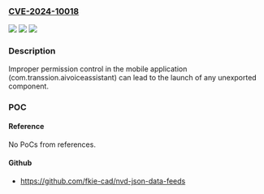 ### [CVE-2024-10018](https://cve.mitre.org/cgi-bin/cvename.cgi?name=CVE-2024-10018)
![](https://img.shields.io/static/v1?label=Product&message=com.transsion.aivoiceassistant&color=blue)
![](https://img.shields.io/static/v1?label=Version&message=3.3%3C%203.6%20&color=brighgreen)
![](https://img.shields.io/static/v1?label=Vulnerability&message=CWE-732%20Incorrect%20Permission%20Assignment%20for%20Critical%20Resource&color=brighgreen)

### Description

Improper permission control in the mobile application (com.transsion.aivoiceassistant) can lead to the launch of any unexported component.

### POC

#### Reference
No PoCs from references.

#### Github
- https://github.com/fkie-cad/nvd-json-data-feeds

